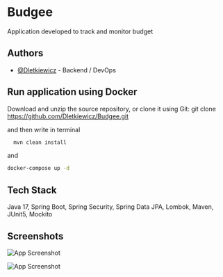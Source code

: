 # Budgee
Application developed to track and monitor budget

## Authors

- [@Dletkiewicz](https://www.github.com/dletkiewicz) - Backend / DevOps

## Run application using Docker

Download and unzip the source repository, or clone it using Git:
 git clone https://github.com/Dletkiewicz/Budgee.git

and then write in terminal
```bash
  mvn clean install
```
and 
```bash
docker-compose up -d
```

## Tech Stack

Java 17, Spring Boot, Spring Security, Spring Data JPA, Lombok, Maven, JUnit5, Mockito


## Screenshots

![App Screenshot](https://i.imgur.com/7QHsBzD.png)

![App Screenshot](https://i.imgur.com/NC015Fv.png)
